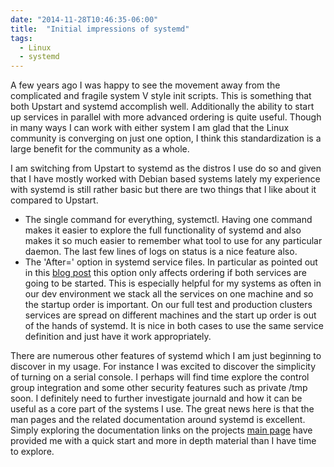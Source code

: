 ```yaml
---
date: "2014-11-28T10:46:35-06:00"
title:  "Initial impressions of systemd"
tags:
  - Linux
  - systemd
---
```


A few years ago I was happy to see the movement away from the complicated and fragile system V style init scripts. This is something
that both Upstart and systemd accomplish well. Additionally the ability to start up services in parallel with more advanced ordering is quite useful.
Though in many ways I can work with either system I am glad that the Linux community is converging on just one option, I think this standardization
is a large benefit for the community as a whole.

I am switching from Upstart to systemd as the distros I use do so and given that I have mostly worked with Debian based systems lately my experience with
systemd is still rather basic but there are two things that I like about it compared to Upstart.

- The single command for everything, systemctl. Having one command makes it easier to explore the full functionality of systemd and also
  makes it so much easier to remember what tool to use for any particular daemon. The last few lines of logs on status is a nice feature also.
- The 'After=' option in systemd service files. In particular as pointed out in this [blog post](http://0pointer.de/blog/projects/systemd-for-admins-3.html)
  this option only affects ordering if both services are going to be started. This is especially helpful for my systems as often in our dev
  environment we stack all the services on one machine and so the startup order is important. On our full test and production clusters services are spread
  on different machines and the start up order is out of the hands of systemd. It is nice in both cases to use the same service definition and just have
  it work appropriately.

There are numerous other features of systemd which I am just beginning to discover in my usage. For instance I was excited to discover the simplicity of turning
on a serial console. I perhaps will find time explore the control group integration and some other security features such as private /tmp soon. I definitely need
to further investigate journald and how it can be useful as a core part of the systems I use. The great news here is that the man pages and the related documentation
around systemd is excellent. Simply exploring the documentation links on the projects [main page](http://www.freedesktop.org/wiki/Software/systemd/) have provided
me with a quick start and more in depth material than I have time to explore.

